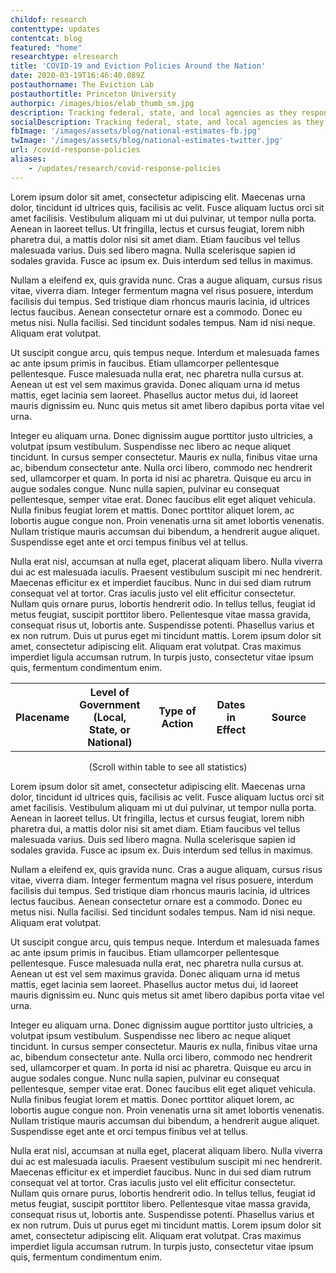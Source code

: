 ```yaml
---
childof: research
contenttype: updates
contentcat: blog
featured: "home"
researchtype: elresearch
title: 'COVID-19 and Eviction Policies Around the Nation'
date: 2020-03-19T16:46:40.089Z
postauthorname: The Eviction Lab
postauthortitle: Princeton University
authorpic: /images/bios/elab_thumb_sm.jpg
description: Tracking federal, state, and local agencies as they respond to COVID-19.
socialDescription: Tracking federal, state, and local agencies as they respond to COVID-19.  
fbImage: '/images/assets/blog/national-estimates-fb.jpg'
twImage: '/images/assets/blog/national-estimates-twitter.jpg'
url: /covid-response-policies
aliases:
    - /updates/research/covid-response-policies
---
```


Lorem ipsum dolor sit amet, consectetur adipiscing elit. Maecenas urna dolor, tincidunt id ultrices quis, facilisis ac velit. Fusce aliquam luctus orci sit amet facilisis. Vestibulum aliquam mi ut dui pulvinar, ut tempor nulla porta. Aenean in laoreet tellus. Ut fringilla, lectus et cursus feugiat, lorem nibh pharetra dui, a mattis dolor nisi sit amet diam. Etiam faucibus vel tellus malesuada varius. Duis sed libero magna. Nulla scelerisque sapien id sodales gravida. Fusce ac ipsum ex. Duis interdum sed tellus in maximus.

Nullam a eleifend ex, quis gravida nunc. Cras a augue aliquam, cursus risus vitae, viverra diam. Integer fermentum magna vel risus posuere, interdum facilisis dui tempus. Sed tristique diam rhoncus mauris lacinia, id ultrices lectus faucibus. Aenean consectetur ornare est a commodo. Donec eu metus nisi. Nulla facilisi. Sed tincidunt sodales tempus. Nam id nisi neque. Aliquam erat volutpat.

Ut suscipit congue arcu, quis tempus neque. Interdum et malesuada fames ac ante ipsum primis in faucibus. Etiam ullamcorper pellentesque pellentesque. Fusce malesuada nulla erat, nec pharetra nulla cursus at. Aenean ut est vel sem maximus gravida. Donec aliquam urna id metus mattis, eget lacinia sem laoreet. Phasellus auctor metus dui, id laoreet mauris dignissim eu. Nunc quis metus sit amet libero dapibus porta vitae vel urna.

Integer eu aliquam urna. Donec dignissim augue porttitor justo ultricies, a volutpat ipsum vestibulum. Suspendisse nec libero ac neque aliquet tincidunt. In cursus semper consectetur. Mauris ex nulla, finibus vitae urna ac, bibendum consectetur ante. Nulla orci libero, commodo nec hendrerit sed, ullamcorper et quam. In porta id nisi ac pharetra. Quisque eu arcu in augue sodales congue. Nunc nulla sapien, pulvinar eu consequat pellentesque, semper vitae erat. Donec faucibus elit eget aliquet vehicula. Nulla finibus feugiat lorem et mattis. Donec porttitor aliquet lorem, ac lobortis augue congue non. Proin venenatis urna sit amet lobortis venenatis. Nullam tristique mauris accumsan dui bibendum, a hendrerit augue aliquet. Suspendisse eget ante et orci tempus finibus vel at tellus.

Nulla erat nisl, accumsan at nulla eget, placerat aliquam libero. Nulla viverra dui ac est malesuada iaculis. Praesent vestibulum suscipit mi nec hendrerit. Maecenas efficitur ex et imperdiet faucibus. Nunc in dui sed diam rutrum consequat vel at tortor. Cras iaculis justo vel elit efficitur consectetur. Nullam quis ornare purus, lobortis hendrerit odio. In tellus tellus, feugiat id metus feugiat, suscipit porttitor libero. Pellentesque vitae massa gravida, consequat risus ut, lobortis ante. Suspendisse potenti. Phasellus varius et ex non rutrum. Duis ut purus eget mi tincidunt mattis. Lorem ipsum dolor sit amet, consectetur adipiscing elit. Aliquam erat volutpat. Cras maximus imperdiet ligula accumsan rutrum. In turpis justo, consectetur vitae ipsum quis, fermentum condimentum enim.


<div id="covid-blog">
<div class="covid-blog-table">
<table class="page-stats table-responsive natl-est">
 <tr class="">
  <th style="width:5%;">Placename</th>
  <th style="width:5%;">Level of Government<br/>(Local, State, or National)</th>
  <th style="width:30%;">Type of Action</th>
  <th style="width:15%;">Dates in Effect</th>
  <th style="width:35%;">Source</th>
 </tr>
</table>
<p class="ital" style="text-align: center">(Scroll within table to see all statistics)</p>
</div>
</div>

Lorem ipsum dolor sit amet, consectetur adipiscing elit. Maecenas urna dolor, tincidunt id ultrices quis, facilisis ac velit. Fusce aliquam luctus orci sit amet facilisis. Vestibulum aliquam mi ut dui pulvinar, ut tempor nulla porta. Aenean in laoreet tellus. Ut fringilla, lectus et cursus feugiat, lorem nibh pharetra dui, a mattis dolor nisi sit amet diam. Etiam faucibus vel tellus malesuada varius. Duis sed libero magna. Nulla scelerisque sapien id sodales gravida. Fusce ac ipsum ex. Duis interdum sed tellus in maximus.

Nullam a eleifend ex, quis gravida nunc. Cras a augue aliquam, cursus risus vitae, viverra diam. Integer fermentum magna vel risus posuere, interdum facilisis dui tempus. Sed tristique diam rhoncus mauris lacinia, id ultrices lectus faucibus. Aenean consectetur ornare est a commodo. Donec eu metus nisi. Nulla facilisi. Sed tincidunt sodales tempus. Nam id nisi neque. Aliquam erat volutpat.

Ut suscipit congue arcu, quis tempus neque. Interdum et malesuada fames ac ante ipsum primis in faucibus. Etiam ullamcorper pellentesque pellentesque. Fusce malesuada nulla erat, nec pharetra nulla cursus at. Aenean ut est vel sem maximus gravida. Donec aliquam urna id metus mattis, eget lacinia sem laoreet. Phasellus auctor metus dui, id laoreet mauris dignissim eu. Nunc quis metus sit amet libero dapibus porta vitae vel urna.

Integer eu aliquam urna. Donec dignissim augue porttitor justo ultricies, a volutpat ipsum vestibulum. Suspendisse nec libero ac neque aliquet tincidunt. In cursus semper consectetur. Mauris ex nulla, finibus vitae urna ac, bibendum consectetur ante. Nulla orci libero, commodo nec hendrerit sed, ullamcorper et quam. In porta id nisi ac pharetra. Quisque eu arcu in augue sodales congue. Nunc nulla sapien, pulvinar eu consequat pellentesque, semper vitae erat. Donec faucibus elit eget aliquet vehicula. Nulla finibus feugiat lorem et mattis. Donec porttitor aliquet lorem, ac lobortis augue congue non. Proin venenatis urna sit amet lobortis venenatis. Nullam tristique mauris accumsan dui bibendum, a hendrerit augue aliquet. Suspendisse eget ante et orci tempus finibus vel at tellus.

Nulla erat nisl, accumsan at nulla eget, placerat aliquam libero. Nulla viverra dui ac est malesuada iaculis. Praesent vestibulum suscipit mi nec hendrerit. Maecenas efficitur ex et imperdiet faucibus. Nunc in dui sed diam rutrum consequat vel at tortor. Cras iaculis justo vel elit efficitur consectetur. Nullam quis ornare purus, lobortis hendrerit odio. In tellus tellus, feugiat id metus feugiat, suscipit porttitor libero. Pellentesque vitae massa gravida, consequat risus ut, lobortis ante. Suspendisse potenti. Phasellus varius et ex non rutrum. Duis ut purus eget mi tincidunt mattis. Lorem ipsum dolor sit amet, consectetur adipiscing elit. Aliquam erat volutpat. Cras maximus imperdiet ligula accumsan rutrum. In turpis justo, consectetur vitae ipsum quis, fermentum condimentum enim.
